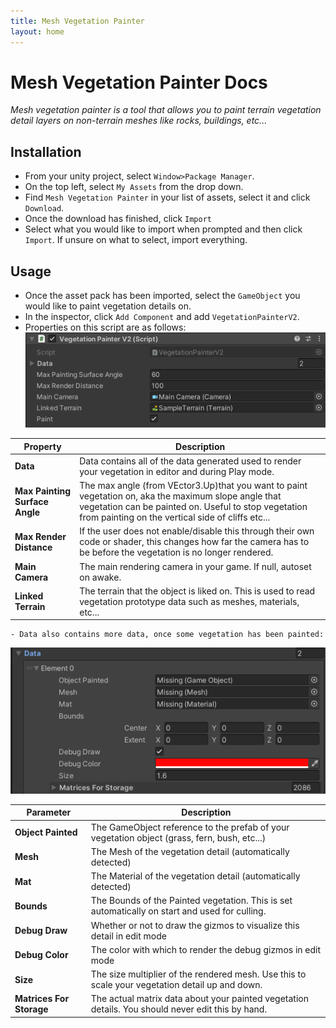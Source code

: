 ```yaml
---
title: Mesh Vegetation Painter
layout: home
---
```


# Mesh Vegetation Painter Docs

*Mesh vegetation painter is a tool that allows you to paint terrain vegetation detail layers on non-terrain meshes like rocks, buildings, etc...*

## Installation

- From your unity project, select `Window>Package Manager`.
- On the top left, select `My Assets` from the drop down.
- Find `Mesh Vegetation Painter` in your list of assets, select it and click `Download`.
- Once the download has finished, click `Import`
- Select what you would like to import when prompted and then click `Import`. If unsure on what to select, import everything.

## Usage
- Once the asset pack has been imported, select the `GameObject` you would like to paint vegetation details on.
- In the inspector, click `Add Component` and add `VegetationPainterV2`.
- Properties on this script are as follows:
![Script Properties](/assets/images/scriptProperties.png)

| Property 	| Description 	|
|---	|---	|
| **Data** 	| Data contains all of the data generated used to render your vegetation in editor and during Play mode. 	|
| **Max Painting Surface Angle** 	| The max angle (from VEctor3.Up)that you want to paint vegetation on, aka the maximum slope angle that vegetation can be painted on. Useful to stop vegetation from painting on the vertical side of cliffs etc... 	|
| **Max Render Distance** 	| If the user does not enable/disable this through their own code or shader, this changes how far the camera has to be before the vegetation is no longer rendered. 	|
| **Main Camera** 	| The main rendering camera in your game. If null, autoset on awake. 	|
| **Linked Terrain** 	| The terrain that the object is liked on. This is used to read vegetation prototype data such as meshes, materials, etc... 	|

    - Data also contains more data, once some vegetation has been painted:
![Data Properties](/assets/images/dataProperties.png)

| Parameter 	| Description 	|
|---	|---	|
| **Object Painted** 	| The GameObject reference to the prefab of your vegetation object (grass, fern, bush, etc...) 	|
| **Mesh** 	| The Mesh of the vegetation detail (automatically detected) 	|
| **Mat** 	| The Material of the vegetation detail (automatically detected) 	|
| **Bounds** 	| The Bounds of the Painted vegetation. This is set automatically on start and used for culling. 	|
| **Debug Draw** 	| Whether or not to draw the gizmos to visualize this detail in edit mode 	|
| **Debug Color** 	| The color with which to render the debug gizmos in edit mode 	|
| **Size** 	| The size multiplier of the rendered mesh. Use this to scale your vegetation detail up and down. 	|
| **Matrices For Storage** 	| The actual matrix data about your painted vegetation details. You should never edit this by hand. 	|
